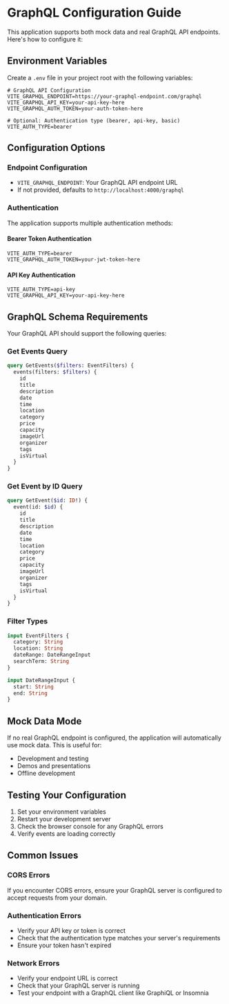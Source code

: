 
# GraphQL Configuration Guide

This application supports both mock data and real GraphQL API endpoints. Here's how to configure it:

## Environment Variables

Create a `.env` file in your project root with the following variables:

```env
# GraphQL API Configuration
VITE_GRAPHQL_ENDPOINT=https://your-graphql-endpoint.com/graphql
VITE_GRAPHQL_API_KEY=your-api-key-here
VITE_GRAPHQL_AUTH_TOKEN=your-auth-token-here

# Optional: Authentication type (bearer, api-key, basic)
VITE_AUTH_TYPE=bearer
```

## Configuration Options

### Endpoint Configuration
- `VITE_GRAPHQL_ENDPOINT`: Your GraphQL API endpoint URL
- If not provided, defaults to `http://localhost:4000/graphql`

### Authentication
The application supports multiple authentication methods:

#### Bearer Token Authentication
```env
VITE_AUTH_TYPE=bearer
VITE_GRAPHQL_AUTH_TOKEN=your-jwt-token-here
```

#### API Key Authentication
```env
VITE_AUTH_TYPE=api-key
VITE_GRAPHQL_API_KEY=your-api-key-here
```

## GraphQL Schema Requirements

Your GraphQL API should support the following queries:

### Get Events Query
```graphql
query GetEvents($filters: EventFilters) {
  events(filters: $filters) {
    id
    title
    description
    date
    time
    location
    category
    price
    capacity
    imageUrl
    organizer
    tags
    isVirtual
  }
}
```

### Get Event by ID Query
```graphql
query GetEvent($id: ID!) {
  event(id: $id) {
    id
    title
    description
    date
    time
    location
    category
    price
    capacity
    imageUrl
    organizer
    tags
    isVirtual
  }
}
```

### Filter Types
```graphql
input EventFilters {
  category: String
  location: String
  dateRange: DateRangeInput
  searchTerm: String
}

input DateRangeInput {
  start: String
  end: String
}
```

## Mock Data Mode

If no real GraphQL endpoint is configured, the application will automatically use mock data. This is useful for:
- Development and testing
- Demos and presentations
- Offline development

## Testing Your Configuration

1. Set your environment variables
2. Restart your development server
3. Check the browser console for any GraphQL errors
4. Verify events are loading correctly

## Common Issues

### CORS Errors
If you encounter CORS errors, ensure your GraphQL server is configured to accept requests from your domain.

### Authentication Errors
- Verify your API key or token is correct
- Check that the authentication type matches your server's requirements
- Ensure your token hasn't expired

### Network Errors
- Verify your endpoint URL is correct
- Check that your GraphQL server is running
- Test your endpoint with a GraphQL client like GraphiQL or Insomnia
